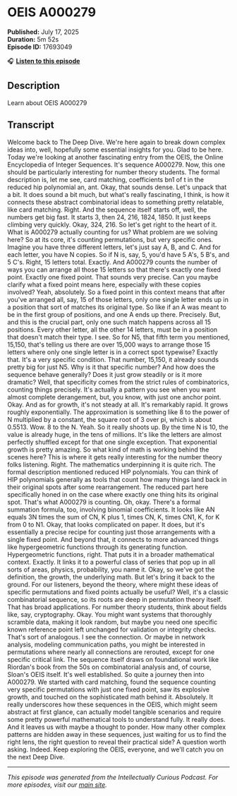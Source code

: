 # OEIS A000279

**Published:** July 17, 2025  
**Duration:** 5m 52s  
**Episode ID:** 17693049

🎧 **[Listen to this episode](https://intellectuallycurious.buzzsprout.com/2529712/episodes/17693049-oeis-a000279)**

## Description

Learn about OEIS A000279

## Transcript

Welcome back to The Deep Dive. We're here again to break down complex ideas into, well, hopefully some essential insights for you. Glad to be here. Today we're looking at another fascinating entry from the OEIS, the Online Encyclopedia of Integer Sequences. It's sequence A000279. Now, this one should be particularly interesting for number theory students. The formal description is, let me see, card matching, coefficients bn1 of t in the reduced hip polynomial an, ant. Okay, that sounds dense. Let's unpack that a bit. It does sound a bit much, but what's really fascinating, I think, is how it connects these abstract combinatorial ideas to something pretty relatable, like card matching. Right. And the sequence itself starts off, well, the numbers get big fast. It starts 3, then 24, 216, 1824, 1850. It just keeps climbing very quickly. Okay, 324, 216. So let's get right to the heart of it. What is A000279 actually counting for us? What problem are we solving here? So at its core, it's counting permutations, but very specific ones. Imagine you have three different letters, let's just say A, B, and C. And for each letter, you have N copies. So if N is, say, 5, you'd have 5 A's, 5 B's, and 5 C's. Right, 15 letters total. Exactly. And A000279 counts the number of ways you can arrange all those 15 letters so that there's exactly one fixed point. Exactly one fixed point. That sounds very precise. Can you maybe clarify what a fixed point means here, especially with these copies involved? Yeah, absolutely. So a fixed point in this context means that after you've arranged all, say, 15 of those letters, only one single letter ends up in a position that sort of matches its original type. So like if an A was meant to be in the first group of positions, and one A ends up there. Precisely. But, and this is the crucial part, only one such match happens across all 15 positions. Every other letter, all the other 14 letters, must be in a position that doesn't match their type. I see. So for N5, that fifth term you mentioned, 15,150, that's telling us there are over 15,000 ways to arrange those 15 letters where only one single letter is in a correct spot typewise? Exactly that. It's a very specific condition. That number, 15,150, it already sounds pretty big for just N5. Why is it that specific number? And how does the sequence behave generally? Does it just grow steadily or is it more dramatic? Well, that specificity comes from the strict rules of combinatorics, counting things precisely. It's actually a pattern you see when you want almost complete derangement, but, you know, with just one anchor point. Okay. And as for growth, it's not steady at all. It's remarkably rapid. It grows roughly exponentially. The approximation is something like 8 to the power of N multiplied by a constant, the square root of 3 over pi, which is about 0.5513. Wow. 8 to the N. Yeah. So it really shoots up. By the time N is 10, the value is already huge, in the tens of millions. It's like the letters are almost perfectly shuffled except for that one single exception. That exponential growth is pretty amazing. So what kind of math is working behind the scenes here? This is where it gets really interesting for the number theory folks listening. Right. The mathematics underpinning it is quite rich. The formal description mentioned reduced HIP polynomials. You can think of HIP polynomials generally as tools that count how many things land back in their original spots after some rearrangement. The reduced part here specifically honed in on the case where exactly one thing hits its original spot. That's what A000279 is counting. Oh, okay. There's a formal summation formula, too, involving binomial coefficients. It looks like AN equals 3N times the sum of CN, K plus 1, times CN, K, times CN1, K, for K from 0 to N1. Okay, that looks complicated on paper. It does, but it's essentially a precise recipe for counting just those arrangements with a single fixed point. And beyond that, it connects to more advanced things like hypergeometric functions through its generating function. Hypergeometric functions, right. That puts it in a broader mathematical context. Exactly. It links it to a powerful class of series that pop up in all sorts of areas, physics, probability, you name it. Okay, so we've got the definition, the growth, the underlying math. But let's bring it back to the ground. For our listeners, beyond the theory, where might these ideas of specific permutations and fixed points actually be useful? Well, it's a classic combinatorial sequence, so its roots are deep in permutation theory itself. That has broad applications. For number theory students, think about fields like, say, cryptography. Okay. You might want systems that thoroughly scramble data, making it look random, but maybe you need one specific known reference point left unchanged for validation or integrity checks. That's sort of analogous. I see the connection. Or maybe in network analysis, modeling communication paths, you might be interested in permutations where nearly all connections are rerouted, except for one specific critical link. The sequence itself draws on foundational work like Riordan's book from the 50s on combinatorial analysis and, of course, Sloan's OEIS itself. It's well established. So quite a journey then into A000279. We started with card matching, found the sequence counting very specific permutations with just one fixed point, saw its explosive growth, and touched on the sophisticated math behind it. Absolutely. It really underscores how these sequences in the OEIS, which might seem abstract at first glance, can actually model tangible scenarios and require some pretty powerful mathematical tools to understand fully. It really does. And it leaves us with maybe a thought to ponder. How many other complex patterns are hidden away in these sequences, just waiting for us to find the right lens, the right question to reveal their practical side? A question worth asking. Indeed. Keep exploring the OEIS, everyone, and we'll catch you on the next Deep Dive.

---
*This episode was generated from the Intellectually Curious Podcast. For more episodes, visit our [main site](https://intellectuallycurious.buzzsprout.com).*
